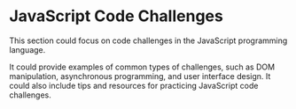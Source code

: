 # JavaScript Code Challenges 

This section could focus on code challenges in the JavaScript programming language. 

It could provide examples of common types of challenges, such as DOM manipulation, asynchronous programming, and user interface design. It could also include tips and resources for practicing JavaScript code challenges.


